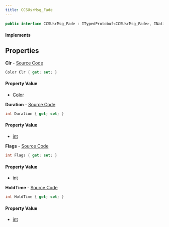 ```yaml
---
title: CCSUsrMsg_Fade
---
```


```csharp
public interface CCSUsrMsg_Fade : ITypedProtobuf<CCSUsrMsg_Fade>, INativeHandle, INetMessage<CCSUsrMsg_Fade>, IDisposable
```

#### Implements

## Properties

**Clr** - [Source Code](https://github.com/swiftly-solution/swiftlys2/blob/main/managed/src/SwiftlyS2.Generated/Protobufs/Interfaces/CCSUsrMsg_Fade.cs#L27)

```csharp
Color Clr { get; set; }
```

#### Property Value

- [Color](/docs/api/shared/natives/color)

**Duration** - [Source Code](https://github.com/swiftly-solution/swiftlys2/blob/main/managed/src/SwiftlyS2.Generated/Protobufs/Interfaces/CCSUsrMsg_Fade.cs#L18)

```csharp
int Duration { get; set; }
```

#### Property Value

- [int](https://learn.microsoft.com/dotnet/api/system.int32)

**Flags** - [Source Code](https://github.com/swiftly-solution/swiftlys2/blob/main/managed/src/SwiftlyS2.Generated/Protobufs/Interfaces/CCSUsrMsg_Fade.cs#L24)

```csharp
int Flags { get; set; }
```

#### Property Value

- [int](https://learn.microsoft.com/dotnet/api/system.int32)

**HoldTime** - [Source Code](https://github.com/swiftly-solution/swiftlys2/blob/main/managed/src/SwiftlyS2.Generated/Protobufs/Interfaces/CCSUsrMsg_Fade.cs#L21)

```csharp
int HoldTime { get; set; }
```

#### Property Value

- [int](https://learn.microsoft.com/dotnet/api/system.int32)

